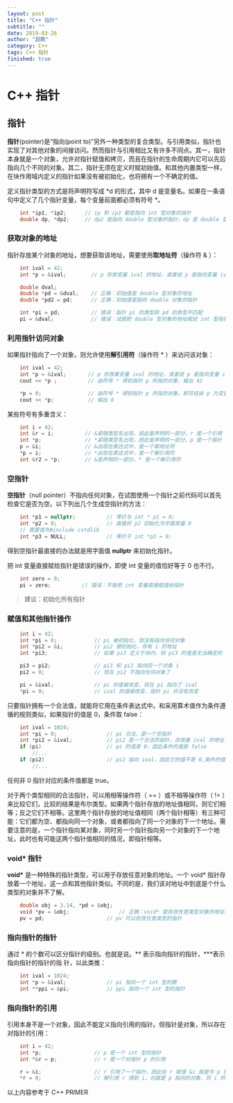 ```yaml
---
layout: post
title: "C++ 指针"
subtitle: ""
date: 2019-03-26
author: "超鹏"
category: C++
tags: C++ 指针
finished: true
---
```

# C++ 指针

## 指针

**指针**(pointer)是“指向(point to)”另外一种类型的复合类型。与引用类似，指针也实现了对其他对象的间接访问。然而指针与引用相比又有许多不同点。其一，指针本身就是一个对象，允许对指针赋值和拷贝，而且在指针的生命周期内它可以先后指向几个不同的对象。其二，指针无须在定义时赋初始值。和其他内置类型一样，在块作用域内定义的指针如果没有被初始化，也将拥有一个不确定的值。

定义指针类型的方式是将声明符写成 \*d 的形式，其中 d 是变量名。如果在一条语句中定义了几个指针变量，每个变量前面都必须有符号 \*。

```c++
    int *ip1, *ip2;      // ip 和 ip2 都是指向 int 型对象的指针
    double dp, *dp2;     // dp2 是指向 double 型对象的指针，dp 是 double 型对象
```

### 获取对象的地址

指针存放某个对象的地址，想要获取该地址，需要使用**取地址符**（操作符 & ）：

```c++
    int ival = 42;
    int *p = &ival;        // p 存放变量 ival 的地址，或者说 p 是指向变量 ival 的指针

    double dval;
    double *pd = &dval;    // 正确：初始值是 double 型对象的地址
    double *pd2 = pd;      // 正确：初始值是指向 double 对象的指针

    int *pi = pd;          // 错误：指针 pi 的类型和 pd 的类型不匹配
    pi = &dval;            // 错误：试图把 double 型对象的地址赋给 int 型指针
```

### 利用指针访问对象

如果指针指向了一个对象，则允许使用**解引用符**（操作符 \* ）来访问该对象：

```c++
    int ival = 42;
    int *p = &ival;       // p 存放着变量 ival 的地址，或者说 p 是指向变量 ival 的指针
    cout << *p ;          // 由符号 * 得到指针 p 所指的对象，输出 42

    *p = 0;               // 由符号 * 得到指针 p 所指的对象，即可经由 p 为变量 ival 赋值
    cout << *p;           // 输出 0
```

某些符号有多重含义：
```c++
    int i = 42;         
    int &r = i;          // &紧随类型名出现，因此是声明的一部分，r 是一个引用
    int *p;              // *紧随类型名出现，因此是声明的一部分，p 是一个指针
    p = &i;              // &出现在表达式中，是一个取地址符
    *p = i;              // *出现在表达式中，是一个解引用符
    int &r2 = *p;        // &是声明的一部分，* 是一个解引用符
```

### 空指针

**空指针**（null pointer）不指向任何对象，在试图使用一个指针之前代码可以首先检查它是否为空。以下列出几个生成空指针的方法：

```c++
    int *p1 = nullptr;          // 等价与 int * p1 = 0;
    int *p2 = 0;                // 直接将 p2 初始化为字面常量 0 
    // 需要首先#include cstdlib
    int *p3 = NULL;             // 等价于 int *p3 = 0;
```

得到空指针最直接的办法就是用字面值 **nullptr** 来初始化指针。

把 int 变量直接赋给指针是错误的操作，即使 int 变量的值恰好等于 0 也不行。

```c++
    int zero = 0;
    pi = zero;          // 错误：不能把 int 变量直接赋值给指针
```

>建议：初始化所有指针

### 赋值和其他指针操作

```c++
    int i = 42;
    int *pi = 0;            // pi 被初始化，但没有指向任何对象
    int *pi2 = &i;          // pi2 被初始化，存有 i 的地址
    int *pi3;               // 如果 pi3 定义于块内，则 pi3 的值是无法确定的

    pi3 = pi2;              // pi3 和 pi2 指向同一个对象 i
    pi2 = 0;                // 现在 pi2 不指向任何对象了

    pi = &ival;             // pi 的值被改变，现在 pi 指向了 ival
    *pi = 0;                // ival 的值被改变，指针 pi 并没有改变
```

只要指针拥有一个合法值，就能将它用在条件表达式中。和采用算术值作为条件遵循的规则类似，如果指针的值是 0，条件取 false：

```c++
    int ival = 1024;            
    int *pi = 0;                // pi 合法，是一个空指针
    int *pi2 = &ival;           // pi2 是一个合法的指针，存放着 ival 的地址
    if (pi)                     // pi 的值是 0，因此条件的值是 false
        //...
    if (pi2)                    // pi2 指向 ival，因此它的值不是 0,条件的值是 true
        //...
```

任何非 0 指针对应的条件值都是 true。

对于两个类型相同的合法指针，可以用相等操作符（ == ）或不相等操作符（ != ）来比较它们，比较的结果是布尔类型。如果两个指针存放的地址值相同，则它们相等；反之它们不相等。这里两个指针存放的地址值相同（两个指针相等）有三种可能：它们都为空、都指向同一个对象，或者都指向了同一个对象的下一个地址。需要注意的是，一个指针指向某对象，同时另一个指针指向另一个对象的下一个地址，此时也有可能这两个指针值相同的情况，即指针相等。

### void* 指针

**void\*** 是一种特殊的指针类型，可以用于存放任意对象的地址。一个 void\* 指针存放着一个地址，这一点和其他指针类似。不同的是，我们该对地址中到底是个什么类型的对象并不了解。

```c++
    double obj = 3.14, *pd = &obj;
    void *pv = &obj;                // 正确：void* 能存放任意类型对象的地址，obj 可以是任意类型的对象
    pv = pd;                    // pv 可以存放任意类型的指针
```

### 指向指针的指针

通过 \* 的个数可以区分指针的级别。也就是说。\*\* 表示指向指针的指针，\*\*\*表示指向指针的指针的指
针，以此类推：

```c++
    int ival = 1024;
    int *p = &ival;             // pi 指向一个 int 型的数
    int **ppi = &pi;            // ppi 指向一个 int 型的指针
```

### 指向指针的引用

引用本身不是一个对象，因此不能定义指向引用的指针。但指针是对象，所以存在对指针的引用：

```c++
    int i = 42;
    int *p;                 // p 是一个 int 型的指针
    int *&r = p;            // r 是一个对指针 p 的引用

    r = &i;                 // r 引用了一个指针，因此给 r 赋值 &i 就是令 p 指向 i
    *r = 0;                 // 解引用 r 得到 i，也就是 p 指向的对象，将 i 的值改为 0
```



以上内容参考于 C++ PRIMER